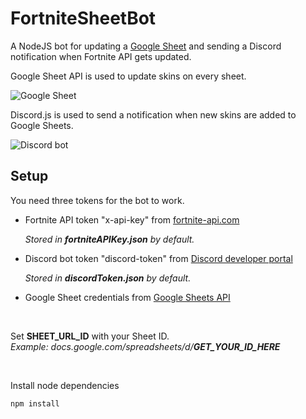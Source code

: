 # FortniteSheetBot

A NodeJS bot for updating a [Google Sheet](https://docs.google.com/spreadsheets/d/1gVDgnzNyMCafIWa-dBO3mgNUHmHzgA9O5sWbfQy2Yfg/) and sending a Discord notification when Fortnite API gets updated.

Google Sheet API is used to update skins on every sheet.

![Google Sheet](https://i.imgur.com/VFpODAI.gif)

Discord.js is used to send a notification when new skins are added to Google Sheets.

![Discord bot](https://i.imgur.com/wNCDmd2.png)

## Setup

You need three tokens for the bot to work.

- Fortnite API token "x-api-key" from [fortnite-api.com](https://fortnite-api.com/profile)

  *Stored in **fortniteAPIKey.json** by default.*
- Discord bot token "discord-token" from [Discord developer portal](https://discordapp.com/developers/applications)

  *Stored in **discordToken.json** by default.*
- Google Sheet credentials from [Google Sheets API](https://developers.google.com/sheets/api/quickstart/nodejs)

<br />

Set **SHEET_URL_ID** with your Sheet ID. <br/>
*Example: docs.google.com/spreadsheets/d/**GET_YOUR_ID_HERE***

<br />

Install node dependencies
```javascript
npm install
```